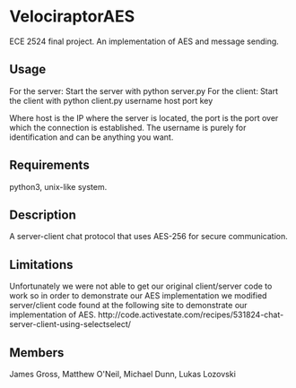 VelociraptorAES
===============

ECE 2524 final project. An implementation of AES and message sending.
<h2>Usage</h2>
For the server: Start the server with python server.py
For the client: Start the client with python client.py username host port key

Where host is the IP where the server is located, the port is the port over which the connection is established.
The username is purely for identification and can be anything you want.

<h2>Requirements</h2>
python3, unix-like system.

<h2>Description</h2>
A server-client chat protocol that uses AES-256 for secure communication.

<h2>Limitations</h2>
Unfortunately we were not able to get our original client/server code to work so in order to demonstrate our AES implementation we modified server/client code found at the following site to demonstrate our implementation of AES.
http://code.activestate.com/recipes/531824-chat-server-client-using-selectselect/

<h2>Members</h2>
James Gross, Matthew O'Neil, Michael Dunn, Lukas Lozovski
